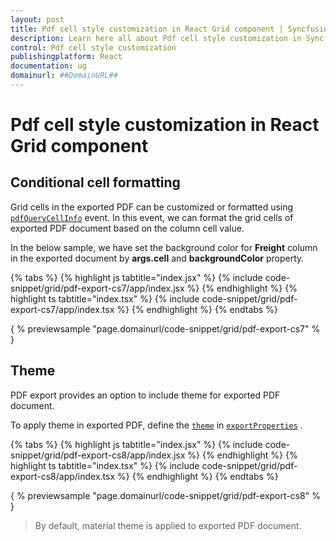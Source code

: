 ```yaml
---
layout: post
title: Pdf cell style customization in React Grid component | Syncfusion
description: Learn here all about Pdf cell style customization in Syncfusion React Grid component of Syncfusion Essential JS 2 and more.
control: Pdf cell style customization 
publishingplatform: React
documentation: ug
domainurl: ##DomainURL##
---
```


# Pdf cell style customization in React Grid component

## Conditional cell formatting

Grid cells in the exported PDF can be customized or formatted using [`pdfQueryCellInfo`](https://ej2.syncfusion.com/angular/documentation/api/grid/pdfQueryCellInfoEventArgs/#cell) event. In this event, we can format the grid cells of exported PDF document based on the column cell value.

In the below sample, we have set the background color for **Freight** column in the exported document by **args.cell** and **backgroundColor** property.

{% tabs %}
{% highlight js tabtitle="index.jsx" %}
{% include code-snippet/grid/pdf-export-cs7/app/index.jsx %}
{% endhighlight %}
{% highlight ts tabtitle="index.tsx" %}
{% include code-snippet/grid/pdf-export-cs7/app/index.tsx %}
{% endhighlight %}
{% endtabs %}

{ % previewsample "page.domainurl/code-snippet/grid/pdf-export-cs7" % }

## Theme

PDF export provides an option to include theme for exported PDF document.

To apply theme in exported PDF, define the [`theme`](https://ej2.syncfusion.com/angular/documentation/api/grid/pdfExportProperties/#theme) in [`exportProperties`](https://ej2.syncfusion.com/angular/documentation/api/grid/pdfExportProperties/) .

{% tabs %}
{% highlight js tabtitle="index.jsx" %}
{% include code-snippet/grid/pdf-export-cs8/app/index.jsx %}
{% endhighlight %}
{% highlight ts tabtitle="index.tsx" %}
{% include code-snippet/grid/pdf-export-cs8/app/index.tsx %}
{% endhighlight %}
{% endtabs %}

{ % previewsample "page.domainurl/code-snippet/grid/pdf-export-cs8" % }

> By default, material theme is applied to exported PDF document.